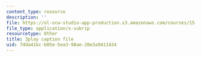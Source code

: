 ```yaml
---
content_type: resource
description: ''
file: https://ol-ocw-studio-app-production.s3.amazonaws.com/courses/15-071-the-analytics-edge-spring-2017/7dda41bcb05e5ea398ae28e3a9411424_gE1wRDQMR8E.vtt
file_type: application/x-subrip
resourcetype: Other
title: 3play caption file
uid: 7dda41bc-b05e-5ea3-98ae-28e3a9411424
---
```

